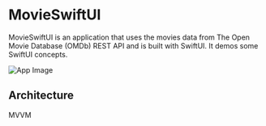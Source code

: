# MovieSwiftUI

MovieSwiftUI is an application that uses the movies data from The Open Movie Database (OMDb) REST API and is built with SwiftUI. 
It demos some SwiftUI concepts.

![App Image](images/movie_app.png?)

## Architecture
MVVM